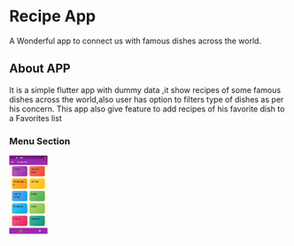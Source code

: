 # Recipe App

A Wonderful app to connect us with famous dishes across the world.

## About APP

It is a simple flutter app with dummy data ,it show recipes of some famous dishes across the world,also user has option to filters type of dishes as per his concern. This app also give feature to add recipes of his favorite dish to a Favorites list

### Menu Section
<img src="images/Screenshot_2021-11-09-12-57-44-67_9347c88eefc4674d7f7e46589cb50073.jpg" height="150">
